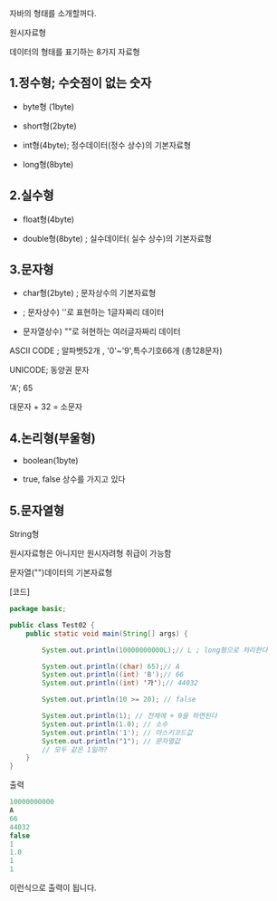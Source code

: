 자바의 형태를 소개할꺼다.

원시자료형

데이터의 형태를 표기하는 8가지 자료형

## 1.정수형; 수숫점이 없는 숫자

* byte형 (1byte)

* short형(2byte)

* int형(4byte); 정수데이터(정수 상수)의 기본자료형

* long형(8byte)


## 2.실수형

* float형(4byte)

* double형(8byte) ; 실수데이터( 실수 상수)의 기본자료형


## 3.문자형

* char형(2byte) ; 문자상수의 기본자료형

* ; 문자상수) ''로 표현하는 1글자짜리 데이터

* 문자열상수) ""로 혀현하는 여러글자짜리 데이터


ASCII CODE ; 알파벳52개 , '0'~'9',특수기호66개 (총128문자)

UNICODE; 동양권 문자

'A'; 65

대문자 + 32 = 소문자


## 4.논리형(부울형)

* boolean(1byte)

* true, false 상수를 가지고 있다


## 5.문자열형

String형

원시자료형은 아니지만 원시자려형 취급이 가능함

문자열("")데이터의 기본자료형


[코드]
```java
package basic;

public class Test02 {
	public static void main(String[] args) {

		System.out.println(10000000000L);// L ; long형으로 처리한다

		System.out.println((char) 65);// A
		System.out.println((int) 'B');// 66
		System.out.println((int) '가');// 44032

		System.out.println(10 >= 20); // false

		System.out.println(1); // 전체에 + 0을 하면된다
		System.out.println(1.0); // 소수
		System.out.println('1'); // 아스키코드값
		System.out.println("1"); // 문자열값
		// 모두 같은 1일까?
	}
}
```

출력
```java
10000000000
A
66
44032
false
1
1.0
1
1
```
이런식으로 출력이 됩니다.

